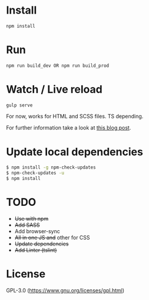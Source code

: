 # Install
```bash
npm install
```

# Run
```bash
npm run build_dev OR npm run build_prod
```

# Watch / Live reload
```bash
gulp serve
```
For now, works for HTML and SCSS files. TS depending.

For further information take a look at [this blog post](http://blog.mgechev.com/2016/06/26/tree-shaking-angular2-production-build-rollup-javascript/).

# Update local dependencies
```bash
$ npm install -g npm-check-updates
$ npm-check-updates -u
$ npm install 
```

# TODO
- ~~Use with npm~~
- ~~Add SASS~~
- Add browser-sync
- ~~All in one JS and~~ other for CSS
- ~~Update dependencies~~
- ~~Add Linter (tslint)~~

# License
GPL-3.0 (https://www.gnu.org/licenses/gpl.html)
